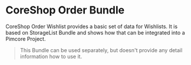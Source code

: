 # CoreShop Order Bundle

CoreShop Order Wishlist provides a basic set of data for Wishlists. It is based on StorageList Bundle and shows how that can be integrated into a Pimcore Project.

> This Bundle can be used separately, but doesn't provide any detail information how to use it.